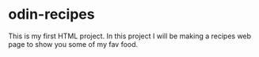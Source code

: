 # odin-recipes

This is my first HTML project. 
In this project I will be making a recipes web page to show you some of my fav food.
